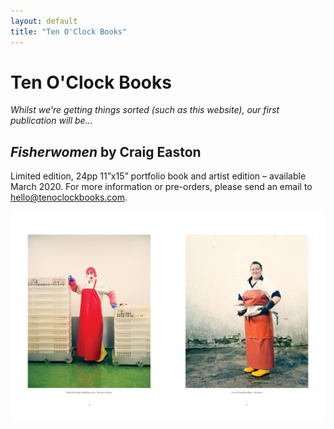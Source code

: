 ```yaml
---
layout: default
title: "Ten O'Clock Books"
---
```


# Ten O'Clock Books

_Whilst we're getting things sorted (such as this website), our first publication will be..._

## _Fisherwomen_ by Craig Easton
Limited edition, 24pp 11”x15” portfolio book and artist edition – available March 2020. For more information or pre-orders, please send an email to [hello@tenoclockbooks.com](mailto:hello@tenoclockbooks.com).

![Fisherwomen spread](/assets/images/fisherwomen_5.png)
